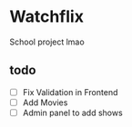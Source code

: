 # Watchflix 

School project lmao

## todo

- [ ] Fix Validation in Frontend
- [ ] Add Movies
- [ ] Admin panel to add shows